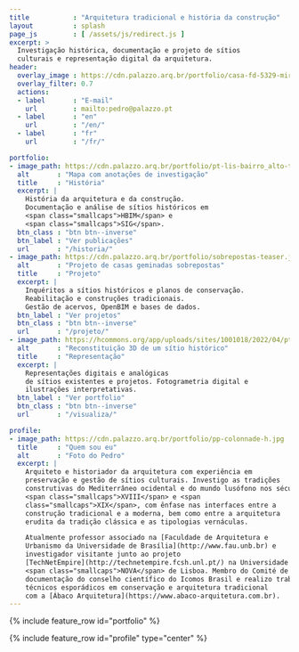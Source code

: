 ```yaml
---
title           : "Arquitetura tradicional e história da construção"
layout          : splash
page_js         : [ /assets/js/redirect.js ]
excerpt: >
  Investigação histórica, documentação e projeto de sítios
  culturais e representação digital da arquitetura.
header:
  overlay_image : https://cdn.palazzo.arq.br/portfolio/casa-fd-5329-mirror.jpg
  overlay_filter: 0.7
  actions:
  - label       : "E-mail"
    url         : mailto:pedro@palazzo.pt
  - label       : "en"
    url         : "/en/"
  - label       : "fr"
    url         : "/fr/"

portfolio:
- image_path: https://cdn.palazzo.arq.br/portfolio/pt-lis-bairro_alto-teaser.jpg
  alt       : "Mapa com anotações de investigação"
  title     : "História"
  excerpt: |
    História da arquitetura e da construção.
    Documentação e análise de sítios históricos em
    <span class="smallcaps">HBIM</span> e
    <span class="smallcaps">SIG</span>.
  btn_class : "btn btn--inverse"
  btn_label : "Ver publicações"
  url       : "/historia/"
- image_path: https://cdn.palazzo.arq.br/portfolio/sobrepostas-teaser.jpg
  alt       : "Projeto de casas geminadas sobrepostas"
  title     : "Projeto"
  excerpt: |
    Inquéritos a sítios históricos e planos de conservação.
    Reabilitação e construções tradicionais.
    Gestão de acervos, OpenBIM e bases de dados.
  btn_label : "Ver projetos"
  btn_class : "btn btn--inverse"
  url       : "/projeto/"
- image_path: https://hcommons.org/app/uploads/sites/1001018/2022/04/pt-coimbra-casa-rua-luis-gonzaga-demolida-crop.jpg
  alt       : "Reconstituição 3D de um sítio histórico"
  title     : "Representação"
  excerpt: |
    Representações digitais e analógicas
    de sítios existentes e projetos. Fotogrametria digital e
    ilustrações interpretativas.
  btn_label : "Ver portfolio"
  btn_class : "btn btn--inverse"
  url       : "/visualiza/"

profile:
- image_path: https://cdn.palazzo.arq.br/portfolio/pp-colonnade-h.jpg
  title     : "Quem sou eu"
  alt       : "Foto do Pedro"
  excerpt: |
    Arquiteto e historiador da arquitetura com experiência em
    preservação e gestão de sítios culturais. Investigo as tradições
    construtivas do Mediterrâneo ocidental e do mundo lusófono nos séculos
    <span class="smallcaps">XVIII</span> e <span
    class="smallcaps">XIX</span>, com ênfase nas interfaces entre a
    construção tradicional e a moderna, bem como entre a arquitetura
    erudita da tradição clássica e as tipologias vernáculas.

    Atualmente professor associado na [Faculdade de Arquitetura e
    Urbanismo da Universidade de Brasília](http://www.fau.unb.br) e
    investigador visitante junto ao projeto
    [TechNetEmpire](http://technetempire.fcsh.unl.pt/) na Universidade
    <span class="smallcaps">NOVA</span> de Lisboa. Membro do Comité de
    documentação do conselho científico do Icomos Brasil e realizo trabalhos
    técnicos esporádicos em conservação e arquitetura tradicional
    com a [Ábaco Arquitetura](https://www.abaco-arquitetura.com.br).
---
```


{% include feature_row id="portfolio" %}

{% include feature_row id="profile" type="center" %}

